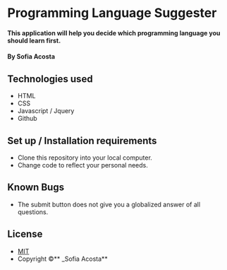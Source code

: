 # Programming Language Suggester
#### This application will help you decide which programming language you should learn first. 
#### By Sofia Acosta 
## Technologies used
* HTML
* CSS
* Javascript / Jquery
* Github
## Set up / Installation requirements
* Clone this repository into your local computer.
* Change code to reflect your personal needs.
## Known Bugs
* The submit button does not give you a globalized answer of all questions.
## License 
* [MIT](https://choosealicense.com/licenses/mit) 
* Copyright ©** _Sofia Acosta**

